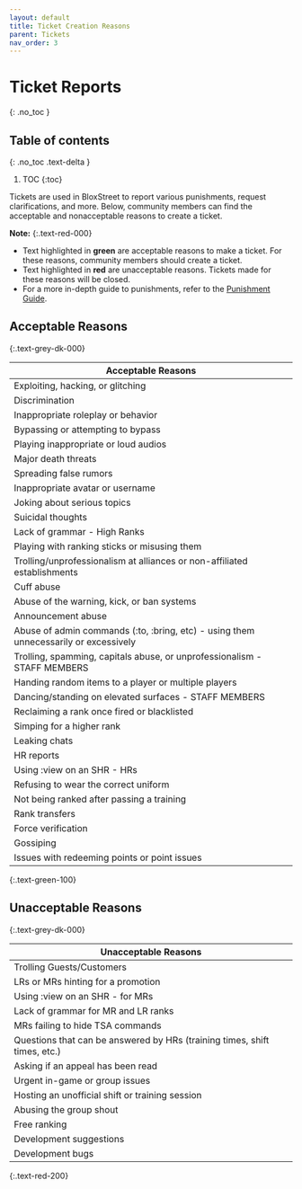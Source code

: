 ```yaml
---
layout: default
title: Ticket Creation Reasons
parent: Tickets
nav_order: 3
---
```


# Ticket Reports
{: .no_toc }

## Table of contents
{: .no_toc .text-delta }

1. TOC
{:toc}

Tickets are used in BloxStreet to report various punishments, request clarifications, and more. Below, community members can find the acceptable and nonacceptable reasons to create a ticket.

**Note:**
{:.text-red-000} 
- Text highlighted in **green** are acceptable reasons to make a ticket. For these reasons, community members should create a ticket.
- Text highlighted in **red** are unacceptable reasons. Tickets made for these reasons will be closed.
- For a more in-depth guide to punishments, refer to the [Punishment Guide](https://support.bloxstreet.store/guides/punishment-guide.html).

## Acceptable Reasons
{:.text-grey-dk-000}

| Acceptable Reasons | 
| ------ | 
| Exploiting, hacking, or glitching | 
| Discrimination |
| Inappropriate roleplay or behavior | 
| Bypassing or attempting to bypass | 
| Playing inappropriate or loud audios | 
| Major death threats | 
| Spreading false rumors | 
| Inappropriate avatar or username | 
| Joking about serious topics | 
| Suicidal thoughts |
| Lack of grammar - High Ranks | 
| Playing with ranking sticks or misusing them | 
| Trolling/unprofessionalism at alliances or non-affiliated establishments | 
| Cuff abuse | 
| Abuse of the warning, kick, or ban systems | 
| Announcement abuse | 
| Abuse of admin commands (:to, :bring, etc) - using them unnecessarily or excessively | 
| Trolling, spamming, capitals abuse, or unprofessionalism - STAFF MEMBERS |
| Handing random items to a player or multiple players |
| Dancing/standing on elevated surfaces - STAFF MEMBERS | 
| Reclaiming a rank once fired or blacklisted | 
| Simping for a higher rank | 
| Leaking chats |
| HR reports |
| Using :view on an SHR - HRs |
| Refusing to wear the correct uniform |
| Not being ranked after passing a training |
| Rank transfers | 
| Force verification |
| Gossiping |
| Issues with redeeming points or point issues |
{:.text-green-100} 

## Unacceptable Reasons 
{:.text-grey-dk-000}

| Unacceptable Reasons | 
| ------ | 
| Trolling Guests/Customers |
| LRs or MRs hinting for a promotion | 
| Using :view on an SHR - for MRs |
| Lack of grammar for MR and LR ranks | 
| MRs failing to hide TSA commands | 
| Questions that can be answered by HRs (training times, shift times, etc.) | 
| Asking if an appeal has been read | 
| Urgent in-game or group issues | 
| Hosting an unofficial shift or training session |
| Abusing the group shout |
| Free ranking |
| Development suggestions |
| Development bugs |
{:.text-red-200} 
